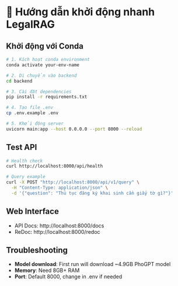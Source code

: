 # 🚀 Hướng dẫn khởi động nhanh LegalRAG

## Khởi động với Conda

```bash
# 1. Kích hoạt conda environment
conda activate your-env-name

# 2. Di chuyển vào backend
cd backend

# 3. Cài đặt dependencies
pip install -r requirements.txt

# 4. Tạo file .env
cp .env.example .env

# 5. Khởi động server
uvicorn main:app --host 0.0.0.0 --port 8000 --reload
```

## Test API

```bash
# Health check
curl http://localhost:8000/api/health

# Query example
curl -X POST "http://localhost:8000/api/v1/query" \
  -H "Content-Type: application/json" \
  -d '{"question": "Thủ tục đăng ký khai sinh cần giấy tờ gì?"}'
```

## Web Interface

- API Docs: http://localhost:8000/docs
- ReDoc: http://localhost:8000/redoc

## Troubleshooting

- **Model download**: First run will download ~4.9GB PhoGPT model
- **Memory**: Need 8GB+ RAM
- **Port**: Default 8000, change in .env if needed
